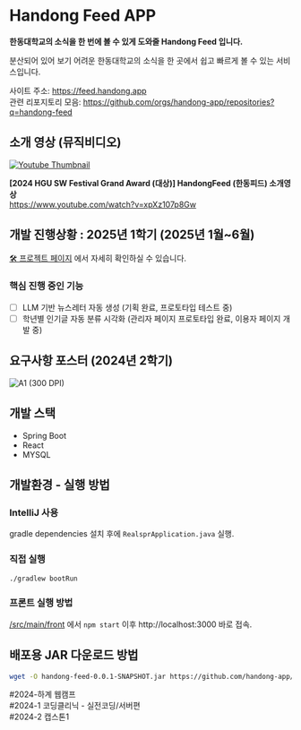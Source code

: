 # Handong Feed APP

**한동대학교의 소식을 한 번에 볼 수 있게 도와줄 Handong Feed 입니다.**

분산되어 있어 보기 어려운 한동대학교의 소식을 한 곳에서 쉽고 빠르게 볼 수 있는 서비스입니다.

사이트 주소: https://feed.handong.app \
관련 리포지토리 모음: https://github.com/orgs/handong-app/repositories?q=handong-feed

## 소개 영상 (뮤직비디오)

[![Youtube Thumbnail](https://github.com/user-attachments/assets/6028ccdb-4c9f-406b-baf9-16566bdf513e)](https://www.youtube.com/watch?v=xpXz107p8Gw)

**[2024 HGU SW Festival Grand Award (대상)] HandongFeed (한동피드) 소개영상**  
https://www.youtube.com/watch?v=xpXz107p8Gw

## 개발 진행상황 : 2025년 1학기 (2025년 1월~6월)

[🛠 프로젝트 페이지](https://github.com/orgs/handong-app/projects/2/views/1) 에서 자세히 확인하실 수 있습니다.

### 핵심 진행 중인 기능
- [ ] LLM 기반 뉴스레터 자동 생성 (기획 완료, 프로토타입 테스트 중)
- [ ] 학년별 인기글 자동 분류 시각화 (관리자 페이지 프로토타입 완료, 이용자 페이지 개발 중)

## 요구사항 포스터 (2024년 2학기)

![A1 (300 DPI)](https://github.com/user-attachments/assets/e997e40b-d013-4f96-aaef-9fb646ff3838)

## 개발 스택

- Spring Boot
- React
- MYSQL

## 개발환경 - 실행 방법

### IntelliJ 사용

gradle dependencies 설치 후에 `RealsprApplication.java` 실행.

### 직접 실행

```sh
./gradlew bootRun
```

### 프론트 실행 방법

[/src/main/front](https://github.com/handong-app/handong-feed-app/tree/main/src/main/front) 에서 `npm start` 이후 http://localhost:3000 바로 접속.

## 배포용 JAR 다운로드 방법

```sh
wget -O handong-feed-0.0.1-SNAPSHOT.jar https://github.com/handong-app/handong-feed-app/releases/latest/download/handong-feed-0.0.1-SNAPSHOT.jar
```

#2024-하계 웹캠프  
#2024-1 코딩클리닉 - 실전코딩/서버편  
#2024-2 캡스톤1
